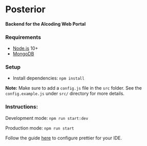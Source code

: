 # Posterior
#### Backend for the Alcoding Web Portal


### Requirements

- [Node.js](https://nodejs.org/en/) 10+
- [MongoDB](https://docs.mongodb.com/manual/installation/)

### Setup

- Install dependencies: ``` npm install ```


**Note:** Make sure to add a `config.js` file in the `src` folder. See the `config.example.js` under `src/` directory for more details.



### Instructions:

Development mode:
```npm run start:dev```

Production mode:
```npm run start```


Follow the guide [here](https://khalilstemmler.com/blogs/tooling/prettier/) to configure prettier for your IDE.